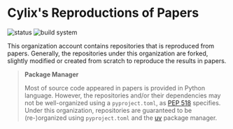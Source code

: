 # Cylix's Reproductions of Papers
![status](https://img.shields.io/badge/status-work_in_progress-green?style=flat-square)
![build system](https://img.shields.io/badge/package_manager-uv-DE5FE9?style=flat-square)

This organization account contains repositories that is reproduced from papers. Generally, the repositories under this organization are forked, slightly modified or created from scratch to reproduce the results in papers.

> **Package Manager**
>
> Most of source code appeared in papers is provided in Python language. However, the repositories and/or their dependencies may not be well-organized using a `pyproject.toml`, as [PEP 518](https://peps.python.org/pep-0518/) specifies. Under this organization, repositories are guaranteed to be (re-)organized using `pyproject.toml` and the [uv](https://docs.astral.sh/uv/) package manager.
